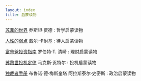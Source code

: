 ```yaml
---
layout: index
title: 启蒙读物
---
```


[苏菲的世界](http://book.douban.com/subject/2284311/) 乔斯坦·贾德
:	哲学启蒙读物

[人性的弱点](http://book.douban.com/subject/1056295/) 戴尔·卡耐基
:	待人启蒙读物

[富爸爸投资指南](http://book.douban.com/subject/1031634/) 罗伯特·T. 清崎
:	理财启蒙读物

[苏黎世投机定律](http://book.douban.com/subject/2052897/) 马克斯·贡特尔 
:	投机启蒙读物

[独裁者手册](http://book.douban.com/subject/25881102/) 布鲁诺·德·梅斯奎塔 阿拉斯泰尔·史密斯
:	政治启蒙读物
